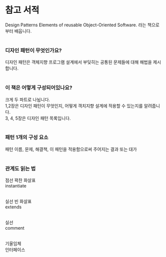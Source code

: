 # 참고 서적
Design Patterns Elements of reusable Object-Oriented Software. 라는 책으로부터 배웁니다.<br>
<br>

### 디자인 패턴이 무엇인가요?
디자인 패턴은 객체지향 프로그램 설계에서 부딪히는 공통된 문제들에 대해 해법을 제시합니다.<br>
<br>

### 이 책은 어떻게 구성되어있나요?
크게 두 파트로 나뉩니다.<br>
1,2장은 디자인 패턴이 무엇인지, 어떻게 객치지향 설계에 적용할 수 있는지를 알려줍니다.<br>
3, 4, 5장은 디자인 패턴 목록입니다.<br>
<br>

### 패턴 1개의 구성 요소 
패턴 이름, 문제, 해결책, 이 패턴을 적용함으로써 주어지는 결과 또는 대가<br>
<br>

### 관계도 읽는 법
점선 꽉찬 화살표<br>
instantiate<br>
<br>

실선 빈 화살표<br>
extends<br>
<br>

실선<br>
comment<br>
<br>

기울임체<br>
인터페이스
